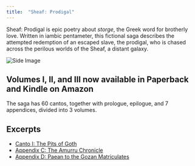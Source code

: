 ```yaml
---
title:  "Sheaf: Prodigal"
---
```


Sheaf: Prodigal is epic poetry about *storge*, the Greek word for brotherly love.  Written in iambic pentameter, this fictional saga describes the attempted redemption of an escaped slave, the prodigal, who is chased across the perilous worlds of the Sheaf, a distant galaxy.

![Side Image](/images/Sheaf6-jpg.png)

## Volumes I, II, and III now available in Paperback and Kindle on Amazon
The saga has 60 cantos, together with prologue, epilogue, and 7 appendices, divided into 3 volumes.

## Excerpts
- [Canto I: The Pits of Goth](http://tuckermcelroy.github.io/files/ProdigalCanto1.pdf)
- [Appendix C: The Amurru Chronicle](http://tuckermcelroy.github.io/files/ProdigalAppendixC.pdf)
- [Appendix D: Paean to the Gozan Matriculates](http://tuckermcelroy.github.io/files/ProdigalAppendixD.pdf)
